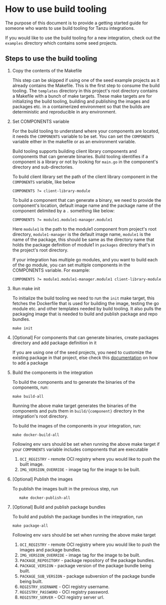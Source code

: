 # How to use build tooling

The purpose of this document is to provide a getting started guide for someone who wants to use build tooling for Tanzu
integrations.

If you would like to use the build tooling for a new integration, check out the `examples` directory which contains 
some seed projects.

## Steps to use the build tooling

1. Copy the contents of the Makefile
   
   This step can be skipped if using one of the seed example projects as it already contains the Makefile.
   This is the first step to consume the build tooling. The `templates` directory in this project's root directory
   contains a Makefile with a bunch of make targets. These make targets are for initializing the build tooling,
   building and publishing the images and packages etc. in a containerized environment so that the builds are
   deterministic and reproducible in any environment.
   

2. Set COMPONENTS variable

   For the build tooling to understand where your components are located, it needs the `COMPONENTS` variable to be set.
   You can set the `COMPONENTS` variable either in the makefile or as an environment variable.
   
   Build tooling supports building client library components and components that can generate binaries. Build tooling
   identifies if a component is a library or not by looking for `main.go` in the component's directory and 
   sub-directories.


   To build client library set the path of the client library component in the `COMPONENTS` variable, like below
   ```
   COMPONENTS ?= client-library-module
   ```
   
   To build a component that can generate a binary, we need to provide the component's location, default image name and 
   the package name of the component delimited by a `.` something like below:

   ```
   COMPONENTS ?= module1.module1-manager.module1
   ```
   
   Here `module1` is the path to the module1 component from project's root directory, `module1-manager`
   is the default image name, `module1` is the name of the package, this should be same as the directory name that
   holds the package definition of module1 in `packages` directory that's in the project's root directory.

   If your integration has multiple go modules, and you want to build each of the go module, you can set multiple components
   in the COMPONENTS variable. For example:

   ```
   COMPONENTS ?= module1.module1-manager.module1 client-library-module
   ```

3. Run make init

   To initialize the build tooling we need to run the `init` make target, this fetches the Dockerfile that is used for
   building the image, testing the go module etc. and other templates needed by build tooling.
   It also pulls the packaging image that is needed to build and publish package and repo bundles.

   ```
   make init
   ```

4. [Optional] For components that can generate binaries, create packages directory and add package definition in it
   
   If you are using one of the seed projects, you need to customize the existing package in that project, else check 
   this [documentation](./add-package.md) on how to add a package

5. Build the components in the integration


   To build the components and to generate the binaries of the components, run:

   ```
   make build-all
   ```

   Running the above make target generates the binaries of the components and puts them in `build/{component}` directory
   in the integration's root directory.

   To build the images of the components in your integration, run:

   ```
   make docker-build-all
   ```
   
   Following env vars should be set when running the above make target if your `COMPONENTS` variable includes components
   that are executable

   1. `OCI_REGISTRY` - remote OCI registry where you would like to push the built image.
   2. `IMG_VERSION_OVERRIDE` - image tag for the image to be built.
   
6. [Optional] Publish the images
   
   To publish the images built in the previous step, run

   ```
      make docker-publish-all
   ```

7. [Optional] Build and publish package bundles 

   To build and publish the package bundles in the integration, run

   ```
   make package-all
   ```

   Following env vars should be set when running the above make target

   1. `OCI_REGISTRY` - remote OCI registry where you would like to push the images and package bundles.
   2. `IMG_VERSION_OVERRIDE` - image tag for the image to be built.
   3. `PACKAGE_REPOSITORY` - package repository of the package bundles.
   4. `PACKAGE_VERSION` - package version of the package bundle being built.
   5. `PACKAGE_SUB_VERSION` - package subversion of the package bundle being built.
   6. `REGISTRY_USERNAME` - OCI registry username.
   7. `REGISTRY_PASSWORD` - OCI registry password.
   8. `REGISTRY_SERVER` - OCI registry server url.
